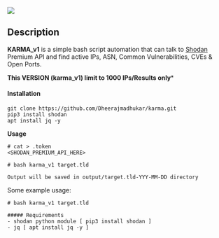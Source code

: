 <a href="https://www.buymeacoffee.com/medheeraj"><img src="https://img.buymeacoffee.com/button-api/?text=Buy me a beer&emoji=🍺&slug=medheeraj&button_colour=FFDD00&font_colour=000000&font_family=Cookie&outline_colour=000000&coffee_colour=ffffff"></a>

## Description
**KARMA_v1**
is a simple bash script automation that can talk to [Shodan](https://shodan.io) Premium API and find active IPs, ASN, Common Vulnerabilities, CVEs &amp; Open Ports. 

**This VERSION (karma_v1) limit to 1000 IPs/Results only***

#### Installation

```shell
git clone https://github.com/Dheerajmadhukar/karma.git
pip3 install shodan
apt install jq -y
````

**Usage**
```
# cat > .token
<SHODAN_PREMIUM_API_HERE>

# bash karma_v1 target.tld

Output will be saved in output/target.tld-YYY-MM-DD directory
```

Some example usage:

```shell
# bash karma_v1 target.tld

##### Requirements
- shodan python module [ pip3 install shodan ]
- jq [ apt install jq -y ]
